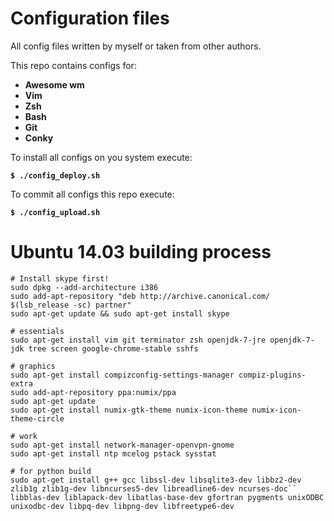 # Configuration files

All config files written by myself or taken from other authors.

This repo contains configs for:
- **Awesome wm**
- **Vim**
- **Zsh**
- **Bash**
- **Git**
- **Conky**


To install all configs on you system execute:

**`$ ./config_deploy.sh`**

To commit all configs this repo execute:

**`$ ./config_upload.sh`**


Ubuntu 14.03 building process
=============================


```
# Install skype first!
sudo dpkg --add-architecture i386
sudo add-apt-repository "deb http://archive.canonical.com/ $(lsb_release -sc) partner"
sudo apt-get update && sudo apt-get install skype

# essentials
sudo apt-get install vim git terminator zsh openjdk-7-jre openjdk-7-jdk tree screen google-chrome-stable sshfs

# graphics
sudo apt-get install compizconfig-settings-manager compiz-plugins-extra
sudo add-apt-repository ppa:numix/ppa
sudo apt-get update
sudo apt-get install numix-gtk-theme numix-icon-theme numix-icon-theme-circle

# work
sudo apt-get install network-manager-openvpn-gnome 
sudo apt-get install ntp mcelog pstack sysstat

# for python build
sudo apt-get install g++ gcc libssl-dev libsqlite3-dev libbz2-dev zlib1g zlib1g-dev libncurses5-dev libreadline6-dev ncurses-doc``
libblas-dev liblapack-dev libatlas-base-dev gfortran pygments unixODBC unixodbc-dev libpq-dev libpng-dev libfreetype6-dev

```




